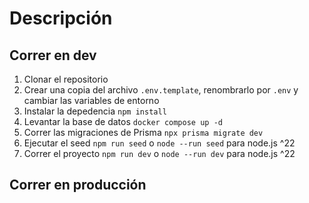 # Descripción

## Correr en dev

1. Clonar el repositorio
2. Crear una copia del archivo ```.env.template```, renombrarlo por ```.env``` y cambiar las variables de entorno
3. Instalar la depedencia ```npm install```
4. Levantar la base de datos ```docker compose up -d```
5. Correr las migraciones de Prisma ```npx prisma migrate dev```
6. Ejecutar el seed ```npm run seed``` o ```node --run seed``` para node.js ^22
6. Correr el proyecto ```npm run dev``` o ```node --run dev``` para node.js ^22

## Correr en producción